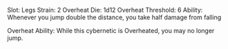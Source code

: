 Slot: Legs
Strain: 2
Overheat Die: 1d12
Overheat Threshold: 6 
Ability: Whenever you jump double the distance, you take half damage from falling

Overheat Ability: While this cybernetic is Overheated, you may no longer jump.